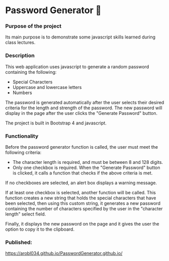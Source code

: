 # Password Generator :closed_lock_with_key:

### Purpose of the project

Its main purpose is to demonstrate some javascript skills learned during class lectures.

### Description

This web application uses javascript to generate a random password containing the following:

- Special Characters
- Uppercase and lowercase letters
- Numbers

The password is generated automatically after the user selects their desired criteria for the length and strength of the password. The new password will display in the page after the user clicks the "Generate Password" button.

The project is built in Bootstrap 4 and javascript.

### Functionality

Before the password generator function is called, the user must meet the following criteria:

- The character length is required, and must be between 8 and 128 digits.
- Only one checkbox is required.
When the "Generate Password" button is clicked, it calls a function that checks if the above criteria is met.

If no checkboxes are selected, an alert box displays a warning message.

If at least one checkbox is selected, another function will be called. This function creates a new string that holds the special characters that have been selected, then using this custom string, it generates a new password containing the number of characters specified by the user in the "character length" select field.

Finally, it displays the new password on the page and it gives the user the option to copy it to the clipboard.

### Published:
<https://arobl034.github.io/PasswordGenerator.github.io/>

